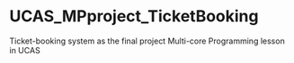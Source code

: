 # UCAS_MPproject_TicketBooking
Ticket-booking system as the final project Multi-core Programming lesson in UCAS
